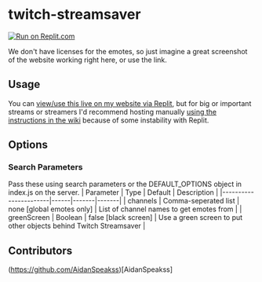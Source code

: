 # twitch-streamsaver

[![Run on Replit.com](https://replit.com/badge/github/hieyou1/twitch-streamsaver)](https://replit.com/github/hieyou1/twitch-streamsaver)

We don't have licenses for the emotes, so just imagine a great screenshot of the website working right here, or use the link.

## Usage
You can [view/use this live on my website via Replit](https://streamsaver.mikeylab.com), but for big or important streams or streamers I'd recommend hosting manually [using the instructions in the wiki](https://github.com/hieyou1/twitch-streamsaver/wiki/Set-up-your-own-instance-of-Twitch-Streamsaver) because of some instability with Replit.

## Options

### Search Parameters

Pass these using search parameters or the DEFAULT_OPTIONS object in index.js on the server.
| Parameter | Type | Default | Description |
|-----------------------|------|-------|-------|
| channels | Comma-seperated list | none [global emotes only]   | List of channel names to get emotes from |
| greenScreen | Boolean  | false [black screen]   | Use a green screen to put other objects behind Twitch Streamsaver |

## Contributors
(https://github.com/AidanSpeakss)[AidanSpeakss]